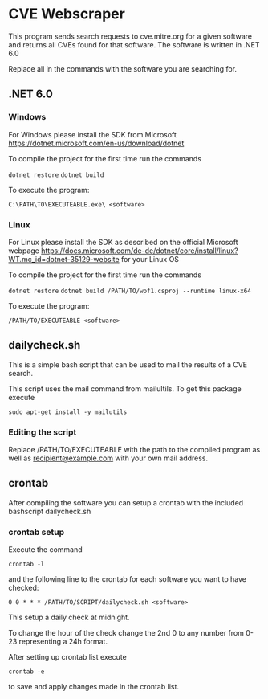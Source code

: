 # CVE Webscraper

This program sends search requests to cve.mitre.org for a given software and returns all CVEs found for that software. 
The software is written in .NET 6.0

Replace all <software> in the commands with the software you are searching for.

## .NET 6.0
### Windows

For Windows please install the SDK from Microsoft https://dotnet.microsoft.com/en-us/download/dotnet

To compile the project for the first time run the commands

`dotnet restore`  `dotnet build`

To execute the program:

`C:\PATH\TO\EXECUTEABLE.exe\ <software>`

### Linux

For Linux please install the SDK as described on the official Microsoft webpage https://docs.microsoft.com/de-de/dotnet/core/install/linux?WT.mc_id=dotnet-35129-website for your Linux OS

To compile the project for the first time run the commands

`dotnet restore`
`dotnet build /PATH/TO/wpf1.csproj --runtime linux-x64`

To execute the program: 

`/PATH/TO/EXECUTEABLE <software>`

## dailycheck.sh

This is a simple bash script that can be used to mail the results of a CVE search.

This script uses the mail command from mailultils. To get this package execute

`sudo apt-get install -y mailutils`

### Editing the script

Replace /PATH/TO/EXECUTEABLE with the path to the compiled program as well as recipient@example.com with your own mail address.

## crontab

After compiling the software you can setup a crontab with the included bashscript dailycheck.sh

### crontab setup

Execute the command

`crontab -l`

and the following line to the crontab for each software you want to have checked:

`0 0 * * * /PATH/TO/SCRIPT/dailycheck.sh <software>`

This setup a daily check at midnight.

To change the hour of the check change the 2nd 0 to any number from 0-23 representing a 24h format.

After setting up crontab list execute 

`crontab -e`

to save and apply changes made in the crontab list.


